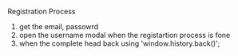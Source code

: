 <!-- authentication setup  -->
Registration Process
1. get the email, passowrd
2. open the username modal when the registartion process is fone
3. when the complete head back using 'window.history.back()';

